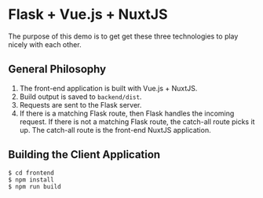 # Flask + Vue.js + NuxtJS

The purpose of this demo is to get get these three technologies to play nicely with
each other.

## General Philosophy

1.  The front-end application is built with Vue.js + NuxtJS.
2.  Build output is saved to `backend/dist`.
3.  Requests are sent to the Flask server.
4.  If there is a matching Flask route, then Flask handles the incoming request.
    If there is not a matching Flask route, the catch-all route picks it up. The
    catch-all route is the front-end NuxtJS application.

## Building the Client Application

```
$ cd frontend
$ npm install
$ npm run build
```
